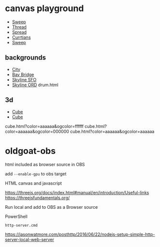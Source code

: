 # canvas playground

 - [Sweep](./canvas/sweep.html)
 - [Thread](./canvas/thread.html)
 - [Spread](./canvas/spread.html)
 - [Currtians](./canvas/currtains.html)
- [Sweep](./canvas/sweep.html)

## backgrounds
 - [City](./city.html)
 - [Bay Bridge](./bay-bridge.html)
 - [Skyline SFO](./skyline/sf.html)
 - [Skyline ORD](./skyline/ord.html)
drum.html

## 3d

 - [Cube](./cube.html)
 - [Cube](./cube.html?color=ffffff&ogcolor=ffffff)

cube.html?color=aaaaaa&ogcolor=ffffff
cube.html?color=aaaaaa&ogcolor=000000
cube.html?color=aaaaaa&ogcolor=aaaaaa

# oldgoat-obs
html included as browser source in OBS

add  `--enable-gpu` to obs target

HTML canvas and javascript

https://threejs.org/docs/index.html#manual/en/introduction/Useful-links
https://threejsfundamentals.org/

Run local and add to OBS as a Browser source

PowerShell

`http-server.cmd`

https://jasonwatmore.com/posthttp/2016/06/22/nodejs-setup-simple-http-server-local-web-server


